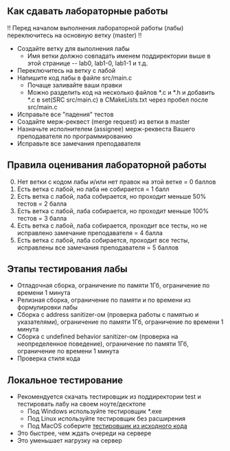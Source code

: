 ## Как сдавать лабораторные работы
:bangbang: Перед началом выполнения лабораторной работы (лабы) переключитесь на основную ветку (master) :bangbang:
* Создайте ветку для выполнения лабы
  * Имя ветки должно совпадать именем поддиректории выше в этой странице -- lab0, lab1-0, lab1-1 и т.д.
* Переключитесь на ветку с лабой
* Напишите код лабы в файле src/main.c
  * Почаще заливайте ваши правки
  * Можно разделить код на несколько файлов *.c и *.h и добавить *.c в set(SRC src/main.c) в CMakeLists.txt через пробел после src/main.c
* Исправьте все "падения" тестов
* Создайте мерж-реквест (merge request) из ветки в master
* Назначьте исполнителем (assignee) мерж-реквеста Вашего преподавателя по программированию
* Исправьте все замечания преподавателя

## Правила оценивания лабораторной работы
0. Нет ветки с кодом лабы и/или нет правок на этой ветке = 0 баллов
1. Есть ветка с лабой, но лаба не собирается = 1 балл
2. Есть ветка с лабой, лаба собирается, но проходит меньше 50% тестов = 2 балла
3. Есть ветка с лабой, лаба собирается, но проходит меньше 100% тестов = 3 балла
4. Есть ветка с лабой, лаба собирается, проходит все тесты, но не исправлено замечание преподавателя = 4 балла
5. Есть ветка с лабой, лаба собирается, проходит все тесты, исправлены все замечания преподавателя = 5 баллов

## Этапы тестирования лабы
* Отладочная сборка, ограничение по памяти 1Гб, ограничение по времени 1 минута
* Релизная сборка, ограничение по памяти и по времени из формулировки лабы
* Сборка с address sanitizer-ом (проверка работы с памятью и указателями), ограничение по памяти 1Гб, ограничение по времени 1 минута
* Сборка с undefined behavior sanitizer-ом (проверка на неопределенное поведение), ограничение по памяти 1Гб, ограничение по времени 1 минута
* Проверка стиля кода

## Локальное тестирование
* Рекомендуется скачать тестировщик из поддиректории test и тестировать лабу на своем ноуте/десктопе
  * Под Windows используйте тестировщик *.exe
  * Под Linux используйте тестировщик без расширения
  * Под MacOS соберите [тестировщик из исходного кода](https://github.com/Evgueni-Petrov-aka-espetrov/TestDriver)
* Это быстрее, чем ждать очереди на сервере
* Это уменьшает нагрузку на сервер

